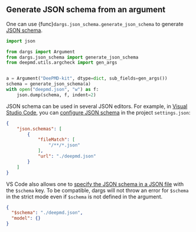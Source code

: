 ## Generate JSON schema from an argument

One can use {func}`dargs.json_schema.generate_json_schema` to generate [JSON schema](https://json-schema.org/).

```py
import json

from dargs import Argument
from dargs.json_schema import generate_json_schema
from deepmd.utils.argcheck import gen_args


a = Argument("DeePMD-kit", dtype=dict, sub_fields=gen_args())
schema = generate_json_schema(a)
with open("deepmd.json", "w") as f:
    json.dump(schema, f, indent=2)
```

JSON schema can be used in several JSON editors. For example, in [Visual Studio Code](https://code.visualstudio.com/), you can [configure JSON schema](https://code.visualstudio.com/docs/languages/json#_json-schemas-and-settings) in the project `settings.json`:

```json
{
    "json.schemas": [
        {
            "fileMatch": [
                "/**/*.json"
            ],
            "url": "./deepmd.json"
        }
    ]
}
```

VS Code also allows one to [specify the JSON schema in a JSON file](https://code.visualstudio.com/docs/languages/json#_mapping-in-the-json) with the `$schema` key.
To be compatible, dargs will not throw an error for `$schema` in the strict mode even if `$schema` is not defined in the argument.

```json
{
  "$schema": "./deepmd.json",
  "model": {}
}
```
